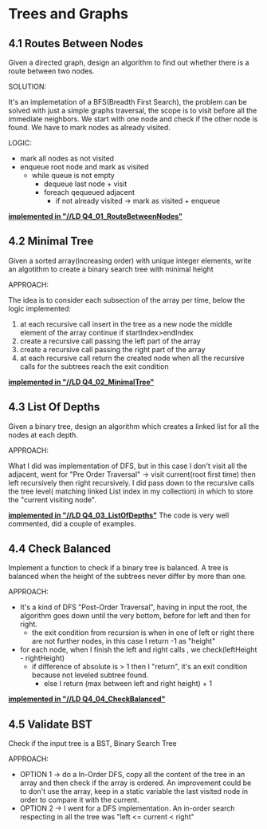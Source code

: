 # Trees and Graphs

## 4.1 Routes Between Nodes
Given a directed graph, design an algorithm to find out whether there is a route between two nodes.

SOLUTION:

It's an implemetation of a BFS(Breadth First Search), the problem can be solved with just a simple graphs traversal, the scope is to visit before all the immediate neighbors. We start with one node and check if the other node is found. We have to mark nodes as already visited.

LOGIC:

- mark all nodes as not visited
- enqueue root node and mark as visited
  - while queue is not empty
    - dequeue last node + visit 
    - foreach qequeued adjacent 
      - if not already visited -> mark as visited + enqueue    

[**implemented in "//LD Q4_01_RouteBetweenNodes"**](https://github.com/lucafilippodangelo/CCI-trees-and-graphs/tree/master/Q4_01_RouteBetweenNodes)

## 4.2 Minimal Tree
Given a sorted array(increasing order) with unique integer elements, write an algotithm to create a binary search tree with minimal height

APPROACH:

The idea is to consider each subsection of the array per time, below the logic implemented:
1) at each recursive call insert in the tree as a new node the middle element of the array
   continue if startIndex>endIndex
2) create a recursive call passing the left part of the array
3) create a recursive call passing the right part of the array
4) at each recursive call return the created node when all the recursive calls for the subtrees reach the exit condition

[**implemented in "//LD Q4_02_MinimalTree"**](https://github.com/lucafilippodangelo/CCI-trees-and-graphs/tree/master/Q4_02_MinimalTree)

## 4.3 List Of Depths
Given a binary tree, design an algorithm which creates a linked list for all the nodes at each depth.

APPROACH:

What I did was implementation of DFS, but in this case I don't visit all the adjacent, went for "Pre Order Traversal" -> visit current(root first time) then left recursively then right recursively.
I did pass down to the recursive calls the tree level( matching linked List index in my collection) in which to store the "current visiting node".

[**implemented in "//LD Q4_03_ListOfDepths"**](https://github.com/lucafilippodangelo/CCI-trees-and-graphs/tree/master/Q4_03_ListOfDepths)  The code is very well commented, did a couple of examples.

## 4.4 Check Balanced
Implement a function to check if a binary tree is balanced. A tree is balanced when the height of the subtrees never differ by more than one.

APPROACH:

- It's a kind of DFS "Post-Order Traversal", having in input the root, the algorithm goes down until the very bottom, before for left and then for right.
  - the exit condition from recursion is when in one of left or right there are not further nodes, in this case I return -1 as "height"
- for each node, when I finish the left and right calls , we check(leftHeight - rightHeight)
  - if difference of absolute is > 1 then I "return", it's an exit condition because not leveled subtree found. 
    - else I return (max between left and right height) + 1

[**implemented in "//LD Q4_04_CheckBalanced"**](https://github.com/lucafilippodangelo/CCI-trees-and-graphs/tree/master/Q4_04_CheckBalanced)

## 4.5 Validate BST
Check if the input tree is a BST, Binary Search Tree

APPROACH:

- OPTION 1 -> do a In-Order DFS, copy all the content of the tree in an array and then check if the array is ordered. An improvement could be to don't use the array, keep in a static variable the last visited node in order to compare it with the current.
- OPTION 2 -> I went for a DFS implementation. An in-order search respecting in all the tree was "left <= current < right"